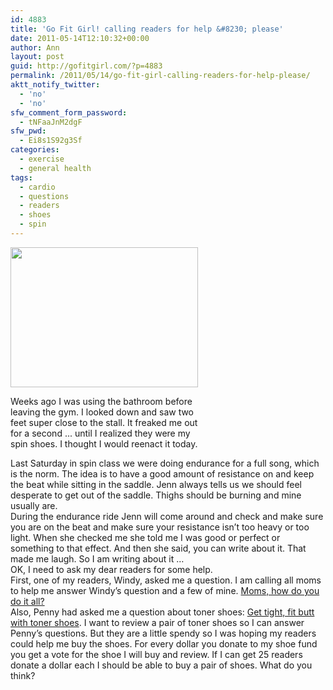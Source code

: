 ```yaml
---
id: 4883
title: 'Go Fit Girl! calling readers for help &#8230; please'
date: 2011-05-14T12:10:32+00:00
author: Ann
layout: post
guid: http://gofitgirl.com/?p=4883
permalink: /2011/05/14/go-fit-girl-calling-readers-for-help-please/
aktt_notify_twitter:
  - 'no'
  - 'no'
sfw_comment_form_password:
  - tNFaaJnM2dgF
sfw_pwd:
  - Ei8s1S92g3Sf
categories:
  - exercise
  - general health
tags:
  - cardio
  - questions
  - readers
  - shoes
  - spin
---
```

<div id="attachment_4888" style="width: 310px" class="wp-caption alignleft">
  <a href="http://gofitgirl.com/blog/wp-content/uploads/2011/05/shoes.jpg"><img class="size-medium wp-image-4888" title="shoes" src="http://gofitgirl.com/blog/wp-content/uploads/2011/05/shoes-300x224.jpg" alt="" width="300" height="224" /></a>
  
  <p class="wp-caption-text">
    Weeks ago I was using the bathroom before leaving the gym. I looked down and saw two feet super close to the stall. It freaked me out for a second ... until I realized they were my spin shoes. I thought I would reenact it today.
  </p>
</div>

  
Last Saturday in spin class we were doing endurance for a full song, which is the norm. The idea is to have a good amount of resistance on and keep the beat while sitting in the saddle. Jenn always tells us we should feel desperate to get out of the saddle. Thighs should be burning and mine usually are.  
During the endurance ride Jenn will come around and check and make sure you are on the beat and make sure your resistance isn&#8217;t too heavy or too light. When she checked me she told me I was good or perfect or something to that effect. And then she said, you can write about it. That made me laugh. So I am writing about it &#8230;  
OK, I need to ask my dear readers for some help.  
First, one of my readers, Windy, asked me a question. I am calling all moms to help me answer Windy&#8217;s question and a few of mine. [Moms, how do you do it all?](http://gofitgirl.com/?p=4768)  
Also, Penny had asked me a question about toner shoes: [Get tight, fit butt with toner shoes](http://gofitgirl.com/?p=4546). I want to review a pair of toner shoes so I can answer Penny&#8217;s questions. But they are a little spendy so I was hoping my readers could help me buy the shoes. For every dollar you donate to my shoe fund you get a vote for the shoe I will buy and review. If I can get 25 readers donate a dollar each I should be able to buy a pair of shoes. What do you think?